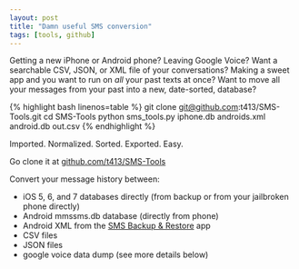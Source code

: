 ```yaml
---
layout: post
title: "Damn useful SMS conversion"
tags: [tools, github]
---
```


Getting a new iPhone or Android phone? Leaving Google Voice?
Want a searchable CSV, JSON, or XML file of your conversations?
Making a sweet app and you want to run on *all* your past texts at once?
Want to move all your messages from your past into a new, date-sorted, database?

{% highlight bash linenos=table %}
git clone git@github.com:t413/SMS-Tools.git
cd SMS-Tools
python sms_tools.py iphone.db androids.xml android.db out.csv
{% endhighlight %}

Imported. Normalized. Sorted. Exported. Easy.

Go clone it at [github.com/t413/SMS-Tools](https://github.com/t413/SMS-Tools)

Convert your message history between:
- iOS 5, 6, and 7 databases directly (from backup or from your jailbroken phone directly)
- Android mmssms.db database (directly from phone)
- Android XML from the [SMS Backup & Restore](http://android.riteshsahu.com/apps/sms-backup-restore) app
- CSV files
- JSON files
- google voice data dump (see more details below)
